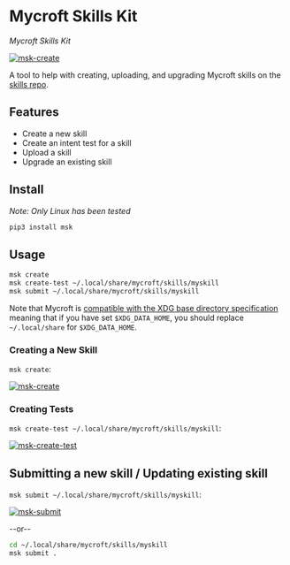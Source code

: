 # Mycroft Skills Kit

*Mycroft Skills Kit*

[![msk-create](https://images2.imgbox.com/ab/25/6kbqKbXh_o.gif)](https://asciinema.org/a/X5pWLPOpsMLUPYp5kgswNm5Zu?speed=1.5)

A tool to help with creating, uploading, and upgrading Mycroft skills on the
[skills repo](https://github.com/mycroftai/mycroft-skills).

## Features

 - Create a new skill
 - Create an intent test for a skill
 - Upload a skill
 - Upgrade an existing skill

## Install

*Note: Only Linux has been tested*

```bash
pip3 install msk
```

## Usage

```bash
msk create
msk create-test ~/.local/share/mycroft/skills/myskill
msk submit ~/.local/share/mycroft/skills/myskill
```

Note that Mycroft is [compatible with the XDG base directory specification](https://specifications.freedesktop.org/basedir-spec/basedir/basedir-spec-latest.html) meaning that if you have set `$XDG_DATA_HOME`, you should replace `~/.local/share` for `$XDG_DATA_HOME`.

### Creating a New Skill

`msk create`:

[![msk-create](https://images2.imgbox.com/ab/25/6kbqKbXh_o.gif)](https://asciinema.org/a/X5pWLPOpsMLUPYp5kgswNm5Zu?speed=1.5)

### Creating Tests

`msk create-test ~/.local/share/mycroft/skills/myskill`:

[![msk-create-test](https://images2.imgbox.com/9c/c8/gLRS7xuL_o.gif)](https://asciinema.org/a/Ayzaj6QJbKGBfs2eIQWr11idH?speed=1.5)

## Submitting a new skill / Updating existing skill

`msk submit ~/.local/share/mycroft/skills/myskill`:

[![msk-submit](https://images2.imgbox.com/7a/5f/RcBxgLXc_o.gif)](https://asciinema.org/a/242108)

 --or--

```bash
cd ~/.local/share/mycroft/skills/myskill
msk submit .
```
